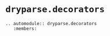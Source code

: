 # ``dryparse.decorators``

```{eval-rst}
.. automodule:: dryparse.decorators
   :members:
```

```{toctree}
```

